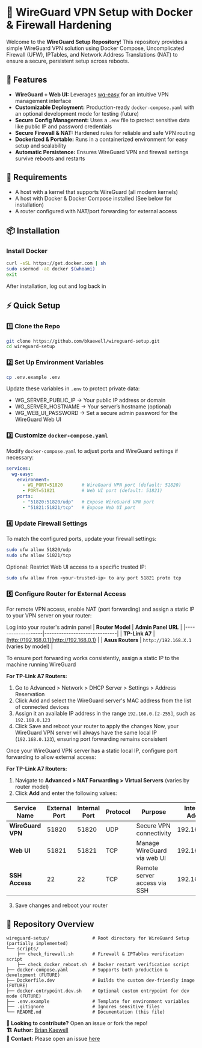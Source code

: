 # **🚀 WireGuard VPN Setup with Docker & Firewall Hardening**


Welcome to the **WireGuard Setup Repository**! This repository provides a simple WireGuard VPN solution using Docker Compose, Uncomplicated Firewall (UFW), IPTables, and Network Address Translations (NAT) to ensure a secure, persistent setup across reboots.


## **📌 Features**
- **WireGuard + Web UI:** Leverages [wg-easy](https://github.com/wg-easy/wg-easy) for an intuitive VPN management interface
- **Customizable Deployment:** Production-ready `docker-compose.yaml` with an optional development mode for testing (future)
- **Secure Config Management:** Uses a `.env` file to protect sensitive data like public IP and password credentials
- **Secure Firewall & NAT:** Hardened rules for reliable and safe VPN routing 
- **Dockerized & Portable:** Runs in a containerized environment for easy setup and scalability 
- **Automatic Persistence:** Ensures WireGuard VPN and firewall settings survive reboots and restarts 


## **🔑 Requirements**
- A host with a kernel that supports WireGuard (all modern kernels)
- A host with Docker & Docker Compose installed (See below for installation)
- A router configured with NAT/port forwarding for external access


## **📦 Installation**
### **Install Docker**
```bash
curl -sSL https://get.docker.com | sh
sudo usermod -aG docker $(whoami)
exit
```
After installation, log out and log back in


## **⚡ Quick Setup**
### **1️⃣ Clone the Repo**
```bash
git clone https://github.com/bkaewell/wireguard-setup.git
cd wireguard-setup
```

### **2️⃣ Set Up Environment Variables**
```bash
cp .env.example .env
```
Update these variables in `.env` to protect private data:
- WG_SERVER_PUBLIC_IP → Your public IP address or domain
- WG_SERVER_HOSTNAME → Your server’s hostname (optional)
- WG_WEB_UI_PASSWORD → Set a secure admin password for the WireGuard Web UI

### **3️⃣ Customize `docker-compose.yaml`**
Modify `docker-compose.yaml` to adjust ports and WireGuard settings if necessary:
```yaml
services:
  wg-easy:
    environment:
      - WG_PORT=51820       # WireGuard VPN port (default: 51820)
      - PORT=51821          # Web UI port (default: 51821)
    ports:
      - "51820:51820/udp"   # Expose WireGuard VPN port
      - "51821:51821/tcp"   # Expose Web UI port
```

### **4️⃣ Update Firewall Settings**
To match the configured ports, update your firewall settings:
```bash
sudo ufw allow 51820/udp
sudo ufw allow 51821/tcp
```

Optional: Restrict Web UI access to a specific trusted IP:
```bash
sudo ufw allow from <your-trusted-ip> to any port 51821 proto tcp
```

### **5️⃣ Configure Router for External Access**
For remote VPN access, enable NAT (port forwarding) and assign a static IP to your VPN server on your router:

Log into your router's admin panel 
| **Router Model**  | **Admin Panel URL** | 
|-------------------|------------------------------|
| **TP-Link A7**   | [http://192.168.0.1](http://192.168.0.1) |
| **Asus Routers** | `http://192.168.X.1` (varies by model) |

To ensure port forwarding works consistently, assign a static IP to the machine running WireGuard 

**For TP-Link A7 Routers:**
1. Go to Advanced > Network > DHCP Server > Settings > Address Reservation
2. Click Add and select the WireGuard server's MAC address from the list of connected devices
3. Assign it an available IP address in the range `192.168.0.[2-255]`, such as `192.168.0.123`
4. Click Save and reboot your router to apply the changes
Now, your WireGuard VPN server will always have the same local IP (`192.168.0.123`), ensuring port forwarding remains consistent

Once your WireGuard VPN server has a static local IP, configure port forwarding to allow external access:  

**For TP-Link A7 Routers:**
1. Navigate to **Advanced > NAT Forwarding > Virtual Servers** (varies by router model)
2. Click **Add** and enter the following values: 

| **Service Name**  | **External Port** | **Internal Port** | **Protocol** | **Purpose**                        | **Internal IP Address** |
|------------------|------------------|------------------|------------|--------------------------------|------------------|
| **WireGuard VPN** | 51820            | 51820            | UDP        | Secure VPN connectivity        | 192.168.0.123    |
| **Web UI**        | 51821            | 51821            | TCP        | Manage WireGuard via web UI    | 192.168.0.123    |
| **SSH Access**    | 22               | 22               | TCP        | Remote server access via SSH   | 192.168.0.123    |

3. Save changes and reboot your router


## **📂 Repository Overview**
```
wireguard-setup/                # Root directory for WireGuard Setup (partially implemented)
└── scripts/
    ├── check_firewall.sh       # Firewall & IPTables verification script
    ├── check_docker_reboot.sh  # Docker restart verification script
├── docker-compose.yaml         # Supports both production & development (FUTURE)
├── Dockerfile.dev              # Builds the custom dev-friendly image (FUTURE)
├── docker-entrypoint.dev.sh    # Optional custom entrypoint for dev mode (FUTURE)
├── .env.example                # Template for environment variables
├── .gitignore                  # Ignores sensitive files
└── README.md                   # Documentation (this file)
```

**🎯 Looking to contribute?** Open an issue or fork the repo!  
**🏗 Author:** [Brian Kaewell](https://github.com/bkaewell)  
**📧 Contact:** Please open an issue [here](https://github.com/bkaewell/wireguard-setup/issues)
